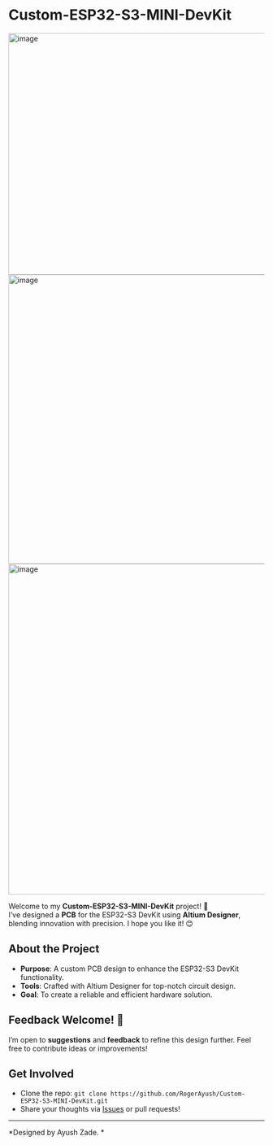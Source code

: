 # Custom-ESP32-S3-MINI-DevKit

<img width="1228" height="475" alt="image" src="https://github.com/user-attachments/assets/cfbd84be-0daf-4a7d-94de-983db1ce2154" />


<img width="1121" height="569" alt="image" src="https://github.com/user-attachments/assets/dc25296a-2468-425e-b1a1-28a57f9dc242" />


<img width="1150" height="651" alt="image" src="https://github.com/user-attachments/assets/7b931e6a-49b0-4872-b2dc-43ee84215c2e" />



Welcome to my **Custom-ESP32-S3-MINI-DevKit** project! 🎉  
I’ve designed a **PCB** for the ESP32-S3 DevKit using **Altium Designer**, blending innovation with precision. I hope you like it! 😊  

## About the Project
- **Purpose**: A custom PCB design to enhance the ESP32-S3 DevKit functionality.
- **Tools**: Crafted with Altium Designer for top-notch circuit design.
- **Goal**: To create a reliable and efficient hardware solution.

## Feedback Welcome! 🚀
I’m open to **suggestions** and **feedback** to refine this design further. Feel free to contribute ideas or improvements!

## Get Involved
- Clone the repo: `git clone https://github.com/RogerAyush/Custom-ESP32-S3-MINI-DevKit.git`
- Share your thoughts via [Issues](https://github.com/RogerAyush/Custom-ESP32-S3-MINI-DevKit/issues) or pull requests!

---

*Designed by Ayush Zade. *
